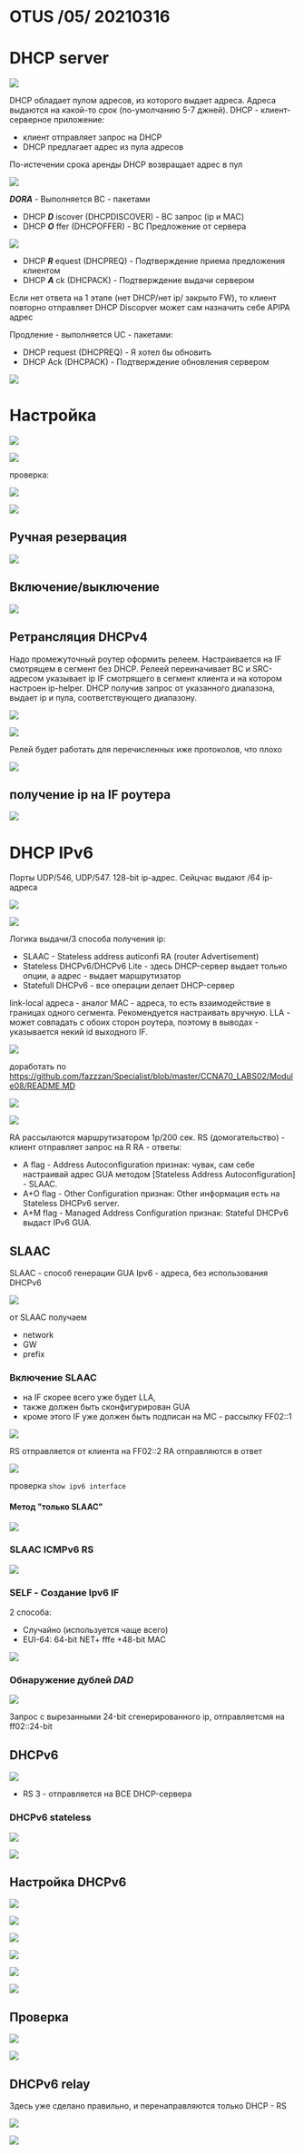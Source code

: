 # OTUS /05/ 20210316
# DHCP server

![](pictures/01.jpg)

DHCP обладает пулом адресов, из которого выдает адреса. Адреса выдаются на какой-то срок (по-умолчанию 5-7 джней). DHCP - клиент-серверное приложение:
- клиент отправляет запрос на DHCP
- DHCP предлагает адрес из пула адресов

По-истечении срока аренды DHCP возвращает адрес в пул

![](pictures/02.jpg)

___DORA___ - Выполняется BC - пакетами
- DHCP ___D___ iscover (DHCPDISCOVER) - BC запрос (ip и MAC)
- DHCP ___O___ ffer (DHCPOFFER) - BC Предложение от сервера

![](pictures/03.jpg)

- DHCP ___R___ equest (DHCPREQ) - Подтверждение приема предложения клиентом
- DHCP ___A___ ck (DHCPACK) - Подтверждение выдачи сервером

Если нет ответа на 1 этапе (нет DHCP/нет ip/ закрыто FW), то клиент повторно отправляет DHCP Discopver может сам назначить себе APIPA адрес

Продление - выполняется UC - пакетами:
- DHCP request (DHCPREQ) - Я хотел бы обновить
- DHCP Ack (DHCPACK) - Подтверждение обновления сервером

![](pictures/04.jpg)

# Настройка

![](pictures/05.jpg)

![](pictures\06.jpg)

проверка:

![](pictures\07.jpg)

![](pictures\08.jpg)

## Ручная резервация

![](pictures\09.jpg)

## Включение/выключение

![](pictures\10.jpg)

## Ретрансляция DHCPv4

Надо промежуточный роутер оформить релеем. Настраивается на IF смотрящем в сегмент без DHCP. Релеей переиначивает BC и SRC-адресом  указывает ip IF смотрящего в сегмент клиента и на котором настроен ip-helper. DHCP получив запрос от указанного диапазона, выдает ip и пула, соответствующего диапазону.

![](pictures\11.jpg)

![](pictures\12.jpg)

Релей будет работать для перечисленных иже протоколов, что плохо

![](pictures\13.jpg)

## получение ip на IF роутера
![](pictures\14.jpg)


# DHCP IPv6

Порты UDP/546, UDP/547. 128-bit ip-адрес. Сейцчас выдают /64 ip-адреса

![](pictures\15.jpg)

![](pictures\16.jpg)

Логика выдачи/3 способа получения ip:
- SLAAC - Stateless address auticonfi
        RA (router Advertisement)
- Stateless DHCPv6/DHCPv6 Lite - здесь DHCP-сервер выдает только опции, а адрес - выдает маршрутизатор
- Statefull DHCPv6 - все операции делает DHCP-сервер

link-local адреса - аналог MAC - адреса, то есть взаимодействие в границах одного сегмента. Рекомендуется настраивать вручную. LLA - может совпадать с обоих сторон роутера, поэтому в выводах - указывается некий id выходного IF.

![](pictures\17.jpg)

доработать по https://github.com/fazzzan/Specialist/blob/master/CCNA70_LABS02/Module08/README.MD

![](pictures\18.jpg)

![](pictures\19.jpg)

RA рассылаются маршрутизатором 1р/200 сек. 
RS (домогательство) - клиент отправляет запрос на R
RA - ответы:
- A flag - Address Autoconfiguration признак: чувак, сам себе настраивай адрес GUA методом [Stateless Address Autoconfiguration] - SLAAC.
- A+O flag - Other Configuration признак: Other информация есть на Stateless DHCPv6 server.
- A+M flag - Managed Address Configuration признак: Stateful DHCPv6 выдаст IPv6 GUA.

## SLAAC
SLAAC - способ генерации GUA Ipv6 - адреса, без использования DHCPv6

![](pictures\20.jpg)

от SLAAC получаем
- network
- GW
- prefix

### Включение SLAAC
- на IF скорее всего уже будет LLA,
- также должен быть сконфигурирован GUA
- кроме этого IF уже должен быть подписан на MC - рассылку FF02::1 

![](pictures\21.jpg)

RS отправляется от клиента на FF02::2
RA отправляются в ответ

![](pictures\22.jpg)

проверка ```show ipv6 interface```

#### Метод "только SLAAC"

![](pictures\23.jpg)

### SLAAC ICMPv6 RS

![](pictures\24.jpg)

### SELF - Создание Ipv6 IF
2 способа:
- Случайно (используется чаще всего)
- EUI-64: 64-bit NET+ fffe +48-bit MAC

![](pictures\25.jpg)

### Обнаружение дублей ___DAD___

![](pictures\26.jpg)

Запрос с вырезанными 24-bit сгенерированного ip, отправляетсмя на ff02::24-bit

## DHCPv6

![](pictures\27.jpg)

- RS 3 - отправляется на ВСЕ DHCP-сервера

### DHCPv6 stateless

![](pictures\28.jpg)

![](pictures\29.jpg)

## Настройка DHCPv6

![](pictures\30.jpg)

![](pictures\31.jpg)

![](pictures\32.jpg)

![](pictures\33.jpg)

![](pictures\34.jpg)

![](pictures\35.jpg)


## Проверка

![](pictures\36.jpg)

![](pictures\37.jpg)

## DHCPv6 relay
Здесь уже сделано правильно, и перенаправляются только DHCP - RS

![](pictures\38.jpg)

![](pictures\39.jpg)